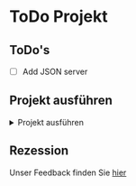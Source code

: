 # ToDo Projekt

## ToDo's
- [ ] Add JSON server

## Projekt ausführen
<details closed>
    <summary>Projekt ausführen</summary>

    - Projekt klonen

    - npm install

    - npm run dev
</details>

## Rezession

Unser Feedback finden Sie [hier](Feedback.md)

